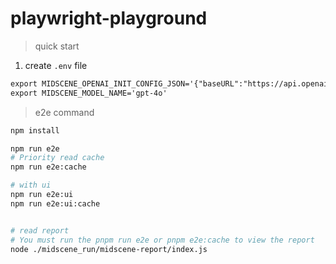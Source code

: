 # playwright-playground

> quick start

1. create `.env` file

```md
export MIDSCENE_OPENAI_INIT_CONFIG_JSON='{"baseURL":"https://api.openai.com/v1/chat/completions","apiKey":"your-api-key"}'
export MIDSCENE_MODEL_NAME='gpt-4o'
```

> e2e command


```bash
npm install 

npm run e2e
# Priority read cache
npm run e2e:cache

# with ui
npm run e2e:ui
npm run e2e:ui:cache


# read report
# You must run the pnpm run e2e or pnpm e2e:cache to view the report
node ./midscene_run/midscene-report/index.js
```

